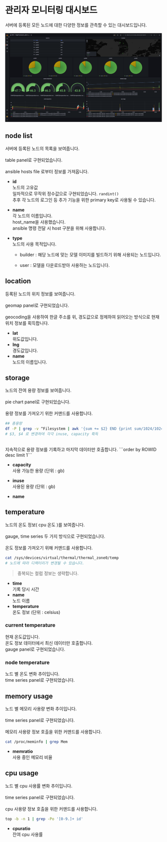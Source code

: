 # 관리자 모니터링 대시보드 
서버에 등록된 모든 노드에 대한 다양한 정보를 관측할 수 있는 대시보드입니다.<br>
<br>
![](img4doc/admin.png)

## node list
서버에 등록된 노드의 목록을 보여줍니다.<br>
<br>
table panel로 구현되었습니다.<br>
<br>
ansible hosts file 로부터 정보를 가져옵니다.<br>

- **id**<br>
  노드의 고유값<br>
  일차적으로 무작위 정수값으로 구현되었습니다. ```randint()```<br>
  추후 각 노드의 로그인 등 추가 기능을 위한 primary key로 사용될 수 있습니다.
  
- **name**<br>
  각 노드의 이름입니다.<br>
  host_name을 사용했습니다.<br>
  ansible 명령 전달 시 host 구분을 위해 사용합니다.<br>

- **type**<br>
  노드의 사용 목적입니다.<br>
  
  - builder : 해당 노드에 맞는 모델 이미지를 빌드하기 위해 사용되는 노드입니다.<br>
  
  - user : 모델을 다운로드받아 사용하는 노드입니다.<br>
  
## location
등록된 노드의 위치 정보를 보여줍니다.<br>
<br>
geomap panel로 구현되었습니다.<br>
<br>
geocoding을 사용하여 한글 주소를 위, 경도값으로 정제하여 읽어오는 방식으로 현재 위치 정보를 획득합니다.<br>

- **lat**<br>
  위도값입니다.<br>
- **lng**<br>
  경도값입니다.<br>
- **name**<br>
  노드의 이름입니다.<br>

## storage
노드의 잔여 용량 정보를 보여줍니다.<br>
<br>
pie chart panel로 구현되었습니다.<br>
<br>
용량 정보를 가져오기 위한 커맨드를 사용합니다.<br>
```bash
## 총용량
df -P | grep -v ^Filesystem | awk '{sum += $2} END {print sum/1024/1024}'
# $3, $4 로 변경하여 각각 inuse, capacity 획득
```
<br>
지속적으로 용량 정보를 기록하고 마지막 데이터만 호출합니다. ```order by ROWID desc limit 1```

- **capacity**<br>
  사용 가능한 용량 (단위 : gb)<br>

- **inuse**<br>
  사용된 용량 (단위 : gb)<br>

- **name**<br>

## temperature
노드의 온도 정보( cpu 온도 )를 보여줍니다.<br>
<br>
gauge, time series 두 가지 방식으로 구현되었습니다.<br>
<br>
온도 정보를 가져오기 위해 커맨드를 사용합니다.<br>
```bash
cat /sys/devices/virtual/thermal/thermal_zone0/temp
# 노드에 따라 디렉터리가 변경될 수 있습니다.
```
> 중복되는 컬럼 정보는 생략합니다.

- **time**<br>
  기록 당시 시간<br>
- **name**<br>
  노드 이름<br>
- **temperature**<br>
  온도 정보 (단위 : celsius)

### current temperature
현재 온도값입니다.<br>
온도 정보 데이터에서 최신 데이터만 호출합니다.<br>
gauge panel로 구현되었습니다.<br>

### node temperature
노드 별 온도 변화 추이입니다.<br>
time series panel로 구현되었습니다.<br>

## memory usage
노드 별 메모리 사용량 변화 추이입니다.<br>
<br>
time series panel로 구현되었습니다.<br>
<br>
메모리 사용량 정보 호출을 위한 커맨드를 사용합니다.<br>
```bash
cat /proc/meminfo | grep Mem
```

- **memratio**<br>
  사용 중인 메모리 비율<br>

## cpu usage
노드 별 cpu 사용률 변화 추이입니다.<br>
<br>
time series panel로 구현되었습니다.<br>
<br>
cpu 사용량 정보 호출을 위한 커맨드를 사용합니다.<br>
```bash
top -b -n 1 | grep -Po '[0-9.]+ id'
```

- **cpuratio**<br>
  잔여 cpu 사용률<br>
